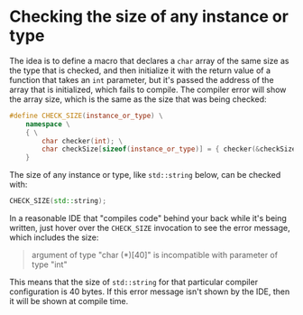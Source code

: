# Checking the size of any instance or type

The idea is to define a macro that declares a `char` array of the same size as the type that is checked, and then initialize it with the return value of a function that takes an `int` parameter, but it's passed the address of the array that is initialized, which fails to compile. The compiler error will show the array size, which is the same as the size that was being checked:

```c++
#define CHECK_SIZE(instance_or_type) \
    namespace \
    { \
        char checker(int); \
        char checkSize[sizeof(instance_or_type)] = { checker(&checkSize) }; \
    }
```

The size of any instance or type, like `std::string` below, can be checked with:

```c++
CHECK_SIZE(std::string);
```

In a reasonable IDE that "compiles code" behind your back while it's being written, just hover over the `CHECK_SIZE` invocation to see the error message, which includes the size:

> argument of type "char (*)[40]" is incompatible with parameter of type "int"

This means that the size of `std::string` for that particular compiler configuration is 40 bytes. If this error message isn't shown by the IDE, then it will be shown at compile time.

